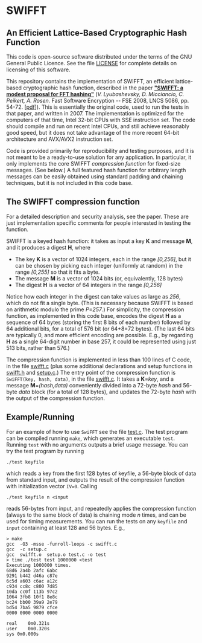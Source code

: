 # SWIFFT
## An Efficient Lattice-Based Cryptographic Hash Function

This code is open-source software distributed under the terms of the GNU General Public Licence. 
See the file [LICENSE](LICENCE) for complete details on licensing of this software.

This repository contains the implementation of SWIFFT, 
an efficient lattice-based cryptographic hash function, described in the paper 
[**"SWIFFT: a modest proposal for FFT hashing"**](http://dx.doi.org/10.1007/978-3-540-71039-4_4) 
(*V. Lyubashevsky, D. Micciancio, C. Peikert, A. Rosen.* Fast Software Encryption -- FSE 2008, LNCS 5086, pp. 54-72. [[pdf](http://cseweb.ucsd.edu/~daniele/papers/SWIFFT.pdf)]).
This is essentially the original code, used to run the tests in that paper, and written in 2007.
The implementation is optimized for the computers of that time, 
Intel 32-bit CPUs with SSE instruction set. 
The code should compile and run on recent Intel CPUs, and still achieve reasonably good speed, 
but it does not take advantage of the more recent 64-bit architecture and AVX/AVX2 instruction set. 

Code is provided primarily for reproducibility and testing purposes, and it is not meant to be 
a ready-to-use solution for any application. In particular, it only implements the core 
SWIFFT *compression function* for fixed-size messages. (See below.)
A full featured hash function for arbitrary length messages can be easily obtained 
using standard padding and chaining techniques, but it is not included in this code base.

## The SWIFFT compression function 

For a detailed description and security analysis, see the paper. 
These are just implementation specific comments for people interested in testing the function.

SWIFFT is a keyed hash function: it takes as input a key **K** and message **M**, and it produces 
a digest **H**, where

 - The key **K** is a vector of 1024 integers, each in the range *[0,256]*, 
   but it can be chosen by picking each integer (uniformly at random)
   in the range *[0,255]* so that it fits a byte.
 - The message **M** is a vector of 1024 bits (or, equivalently, 128 bytes)
 - The digest **H** is a vector of 64 integers in the range *[0,256]*

Notice how each integer in the digest can take values as large as *256*, which do not fit 
a single byte. (This is necessary because SWIFFT is based on arithmetic modulo the prime
*P=257*.) 
For simplicity, the compression function, as implemented in this code base, encodes the 
digest **H** as a sequence 
of 64 bytes (storing the first 8 bits of each number) followed by 64 additional bits, for a total 
of 576 bit (or 64+8=72 bytes). 
(The last 64 bits are typically 0, and more efficient encoding are possible. 
E.g., by regarding **H** as a single 64-digit number in base 257, it could be represented using 
just 513 bits, rather than 576.)

The compression function is implemented in less than 100 lines of C code, 
in the file [swifft.c](swifft.c) (plus some additional declarations and setup functions in 
[swifft.h](swifft.h) and [setup.c](setup.c).)
The entry point of the compression function is `SwiFFT(key, hash, data)`,
in the file [swifft.c](swifft.c).
It takes a **K**=*key*, and a message **M**=*(hash,data)* conveniently divided into 
a 72-byte *hash* and 56-byte *data* block (for a total of 128 bytes), and 
updates the 72-byte *hash* with the output of the compression function.

## Example/Running

For an example of how to use `SwiFFT` see the file [test.c](test.c). 
The test program can be compiled running `make`, which generates an executable `test`.
Running `test` with no arguments outputs a brief usage message.
You can try the test program by running 

```
./test keyfile
```

which reads a key from the first 128 bytes of keyfile, a 56-byte block of data from standard input,
and outputs the result of the compression function with initialization vector `IV=0`.
Calling 

```
./test keyfile n <input
```

reads 56-bytes from input, and repeatedly applies the compression function 
(always to the same block of data) is chaining mode *n* times, and can be used for 
timing measurements. You can run the tests on any `keyfile` and `input` containing at least 
128 and 56 bytes. E.g., 

```
> make  
gcc  -O3 -msse -funroll-loops -c swifft.c  
gcc  -c setup.c  
gcc  swifft.o  setup.o test.c -o test  
> time ./test test 1000000 <test  
Executing 1000000 times.  
68d6 2a4b 2afc 6abc  
9291 b442 d46a c87e  
6c5d a603 c6ac a12c  
c934 cc8c c800 7d85  
10da cc0f 113b 97c2  
1064 3fb8 10f1 8e8c  
bc24 bb00 39a9 2e79  
bd54 7ba5 9879 cfce  
0000 0000 0000 0000  
   
real	0m0.321s  
user	0m0.320s  
sys	0m0.000s  
```





